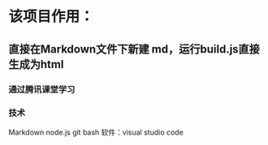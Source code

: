 
# 该项目作用：
## 直接在Markdown文件下新建 md，运行build.js直接生成为html
### 通过腾讯课堂学习
### 技术
Markdown
node.js
git bash
软件：visual studio code


